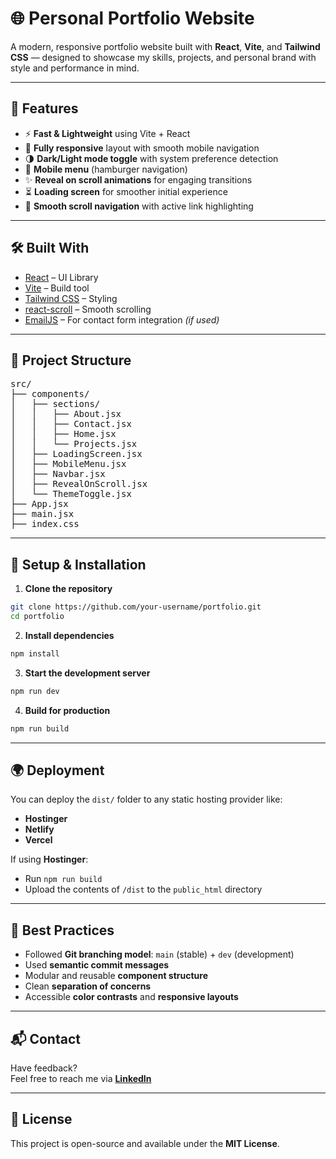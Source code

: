 # 🌐 Personal Portfolio Website

A modern, responsive portfolio website built with **React**, **Vite**, and **Tailwind CSS** — designed to showcase my skills, projects, and personal brand with style and performance in mind.

---

## 🚀 Features

- ⚡️ **Fast & Lightweight** using Vite + React
- 🎨 **Fully responsive** layout with smooth mobile navigation
- 🌗 **Dark/Light mode toggle** with system preference detection
- 📱 **Mobile menu** (hamburger navigation)
- ✨ **Reveal on scroll animations** for engaging transitions
- ⏳ **Loading screen** for smoother initial experience
- 🔗 **Smooth scroll navigation** with active link highlighting

---

## 🛠️ Built With

- [React](https://reactjs.org/) – UI Library
- [Vite](https://vitejs.dev/) – Build tool
- [Tailwind CSS](https://tailwindcss.com/) – Styling
- [react-scroll](https://www.npmjs.com/package/react-scroll) – Smooth scrolling
- [EmailJS](https://www.emailjs.com/) – For contact form integration *(if used)*

---

## 📁 Project Structure

<pre>
src/
├── components/
│   ├── sections/
│   │   ├── About.jsx
│   │   ├── Contact.jsx
│   │   ├── Home.jsx
│   │   └── Projects.jsx
│   ├── LoadingScreen.jsx
│   ├── MobileMenu.jsx
│   ├── Navbar.jsx
│   ├── RevealOnScroll.jsx
│   └── ThemeToggle.jsx
├── App.jsx
├── main.jsx
├── index.css
</pre>

---

## 🔧 Setup & Installation

1. **Clone the repository**

```bash
git clone https://github.com/your-username/portfolio.git
cd portfolio
```

2. **Install dependencies**

```bash
npm install
```

3. **Start the development server**

```bash
npm run dev
```

4. **Build for production**

```bash
npm run build
```


---

## 🌍 Deployment

You can deploy the `dist/` folder to any static hosting provider like:

- **Hostinger**
- **Netlify**
- **Vercel**

If using **Hostinger**:

- Run `npm run build`
- Upload the contents of `/dist` to the `public_html` directory

---

## 📌 Best Practices

- Followed **Git branching model**: `main` (stable) + `dev` (development)
- Used **semantic commit messages**
- Modular and reusable **component structure**
- Clean **separation of concerns**
- Accessible **color contrasts** and **responsive layouts**

---

## 📬 Contact

Have feedback?  
Feel free to reach me via **[LinkedIn](https://www.linkedin.com/in/adri%C3%A0-aubanell-cabezas/)**

---

## 📝 License

This project is open-source and available under the **MIT License**.
